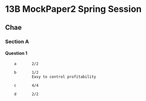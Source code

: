 # 13B MockPaper2 Spring Session

## Chae

### Section A

#### Question 1

        a       2/2

        b       1/2
                Easy to control profitability

        c       4/4

        d       2/2
                


